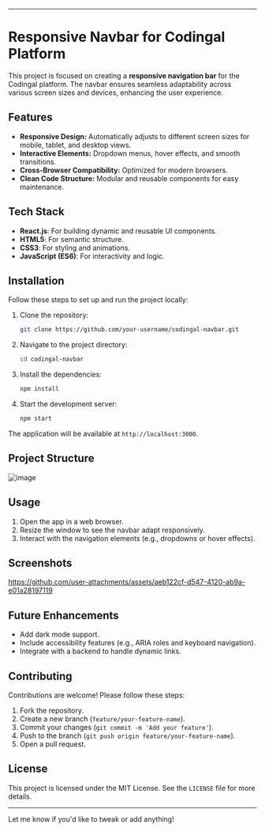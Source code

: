 
---

# Responsive Navbar for Codingal Platform

This project is focused on creating a **responsive navigation bar** for the Codingal platform. The navbar ensures seamless adaptability across various screen sizes and devices, enhancing the user experience.

## Features

- **Responsive Design:** Automatically adjusts to different screen sizes for mobile, tablet, and desktop views.
- **Interactive Elements:** Dropdown menus, hover effects, and smooth transitions.
- **Cross-Browser Compatibility:** Optimized for modern browsers.
- **Clean Code Structure:** Modular and reusable components for easy maintenance.

## Tech Stack

- **React.js**: For building dynamic and reusable UI components.
- **HTML5**: For semantic structure.
- **CSS3**: For styling and animations.
- **JavaScript (ES6)**: For interactivity and logic.

## Installation

Follow these steps to set up and run the project locally:

1. Clone the repository:
   ```bash
   git clone https://github.com/your-username/codingal-navbar.git
   ```
2. Navigate to the project directory:
   ```bash
   cd codingal-navbar
   ```
3. Install the dependencies:
   ```bash
   npm install
   ```
4. Start the development server:
   ```bash
   npm start
   ```

The application will be available at `http://localhost:3000`.

## Project Structure


![image](https://github.com/user-attachments/assets/db0fce9e-f02c-4c6a-a696-f6bd27181681)



## Usage

1. Open the app in a web browser.
2. Resize the window to see the navbar adapt responsively.
3. Interact with the navigation elements (e.g., dropdowns or hover effects).

## Screenshots


https://github.com/user-attachments/assets/aeb122cf-d547-4120-ab9a-e01a28197119



## Future Enhancements

- Add dark mode support.
- Include accessibility features (e.g., ARIA roles and keyboard navigation).
- Integrate with a backend to handle dynamic links.

## Contributing

Contributions are welcome! Please follow these steps:

1. Fork the repository.
2. Create a new branch (`feature/your-feature-name`).
3. Commit your changes (`git commit -m 'Add your feature'`).
4. Push to the branch (`git push origin feature/your-feature-name`).
5. Open a pull request.

## License

This project is licensed under the MIT License. See the `LICENSE` file for more details.

---

Let me know if you'd like to tweak or add anything!
